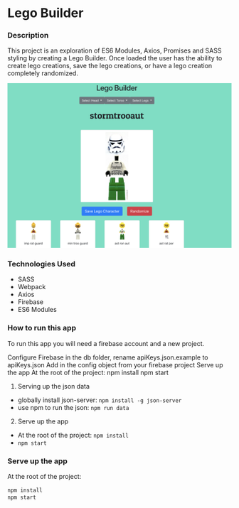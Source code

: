 # Lego Builder

### Description
This project is an exploration of ES6 Modules, Axios, Promises and SASS styling by creating a Lego Builder. Once loaded the user has the ability to create lego creations, save the lego creations, or have a lego creation completely randomized.

![mainview](./images/mainview.png)

### Technologies Used
* SASS
* Webpack
* Axios
* Firebase
* ES6 Modules

### How to run this app
To run this app you will need a firebase account and a new project.

Configure Firebase
in the db folder, rename apiKeys.json.example to apiKeys.json
Add in the config object from your firebase project
Serve up the app
At the root of the project: npm install
npm start

1.  Serving up the json data
* globally install json-server: `npm install -g json-server`
* use npm to run the json: `npm run data`

2.  Serve up the app
* At the root of the project: `npm install`
* `npm start`

### Serve up the app
At the root of the project: 
```
npm install
npm start
```
